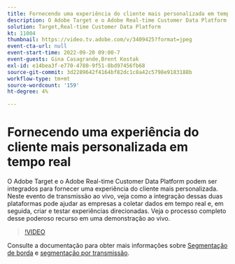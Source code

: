 ```yaml
---
title: Fornecendo uma experiência do cliente mais personalizada em tempo real
description: O Adobe Target e o Adobe Real-time Customer Data Platform podem ser integrados para fornecer uma experiência do cliente mais personalizada. Neste evento de transmissão ao vivo, veja como a integração dessas duas plataformas pode ajudar as empresas a coletar dados em tempo real e, em seguida, criar e testar experiências direcionadas. Veja o processo completo desse poderoso recurso em uma demonstração ao vivo.
solution: Target,Real-time Customer Data Platform
kt: 11004
thumbnail: https://video.tv.adobe.com/v/3409425?format=jpeg
event-cta-url: null
event-start-time: 2022-09-20 09:00-7
event-guests: Gina Casagrande,Brent Kostak
exl-id: e14bea3f-e770-4780-9f51-8bd97456fb68
source-git-commit: 3d2289642f4164bf82dc1c8a42c5798e9183188b
workflow-type: tm+mt
source-wordcount: '159'
ht-degree: 4%

---
```


# Fornecendo uma experiência do cliente mais personalizada em tempo real

O Adobe Target e o Adobe Real-time Customer Data Platform podem ser integrados para fornecer uma experiência do cliente mais personalizada. Neste evento de transmissão ao vivo, veja como a integração dessas duas plataformas pode ajudar as empresas a coletar dados em tempo real e, em seguida, criar e testar experiências direcionadas. Veja o processo completo desse poderoso recurso em uma demonstração ao vivo.

>[!VIDEO](https://video.tv.adobe.com/v/3409425/?quality=12&learn=on)

Consulte a documentação para obter mais informações sobre [Segmentação de borda](https://experienceleague.adobe.com/docs/experience-platform/segmentation/ui/edge-segmentation.html?lang=pt-BR) e [segmentação por transmissão](https://experienceleague.adobe.com/docs/experience-platform/segmentation/ui/streaming-segmentation.html).
